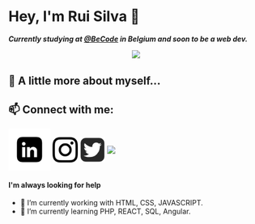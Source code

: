 # Hey, I'm Rui Silva 👋

***Currently studying at [@BeCode](https://becode.org/) in Belgium and soon to be a web dev.*** 

<p align="center">
  <img src="https://media.giphy.com/media/v1.Y2lkPTc5MGI3NjExNWU0YTQ1MDZkYzllNWViZDNhODI0MTc5NjJhNGM5Y2EyNGMxNmY0OSZlcD12MV9pbnRlcm5hbF9naWZzX2dpZklkJmN0PWc/iIqmM5tTjmpOB9mpbn/giphy.gif" />
</p>

## :book: A little more about myself...


## 📫 Connect with me:
<!-- [ruisinhofilipe@gmail.com](ruisinhofilipe@gmail.com) -->
[<img src="./socials/linkedin.png" height="83px" align="center"/>](https://www.linkedin.com/in/rui-filipe-721600276/)
[<img src="./socials/instagram.png" height="50px" align="center"/>](https://www.instagram.com/ruisinhofilipe/?hl=en)
[<img src="./socials/tt.png" height="50px" align="center"/>](https://www.twitter.com)
[<img src="./socials/github.png" height="50px" align="center"/>](https://github.com/ruisinhofilipe)



#### I'm always looking for help
- 🔭 I’m currently working with HTML, CSS, JAVASCRIPT.
- 🌱 I’m currently learning PHP, REACT, SQL, Angular.

